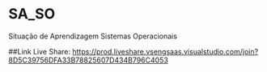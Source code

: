 # SA_SO
Situação de Aprendizagem Sistemas Operacionais

##Link Live Share:
https://prod.liveshare.vsengsaas.visualstudio.com/join?8D5C39756DFA33B78825607D434B796C4053